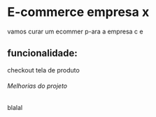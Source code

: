 # E-commerce empresa x

vamos curar um ecommer p-ara a empresa c e  

## funcionalidade:

checkout tela de produto

###### Melhorias do projeto

blalal